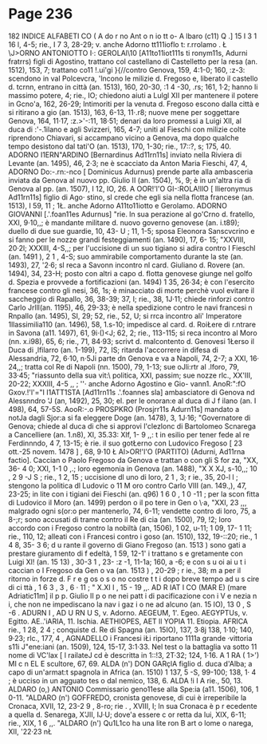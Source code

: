 # Page 236

182 INDICE ALFABETI CO ( A do r no Ant o n io tt o- A lbaro (c11) Q .] 15 I 3 1 16 l, 4-5; rie., I 7 3, 28-29; v. anche Adorno tt111ioflo t: r.rrolamo . Ł \J>ORNO ANTONIOTTO I·: GEROLAl\10 [A11to11iot111s ti ronym11s, Adurni fratrrs) figli di Agostino, trattano col castellano di Castelletto per la resa (an. 1512), 153, 7; trattano co11 !.ui'gi }{//contro Genova, 159, 4:1-0; 160, :z-3: scendono in val Polcevcra, \'lncono le milizie d. Fregoso e, liberato il castello d. tcrnn, entrano in città (an. 1513), 160, 20-30, :1 4 -30, .rs; 161, 1·2; hanno li massimo potere, 4; rie., IO; chiedono aiuti a Lulgl XII per mantenere il potere in Gcno\'a, 162, 26-29; Intimoriti per la venuta d. Fregoso escono dalla città e si ritirano a gio (an. 1513), 163, 6-13, 11·.r8; nuove mene per soggettare Genova, 164, 11·17, :z.>'-:11, 18·51; denari da loro promessi a Luigi XII, al duca di :'-.1ilano e agli Svizzeri, 165, 4-7; uniti al Fieschi con milizie colte riprendono Chiavari, si accampano vicino a Genova, ma dopo qualche tempo desistono dal tati\'O (an. 1513), 170, 1-30; rie., 17::?, s; 175, 40. ADORNO I1ERN"ARDINO [Bernardinus Ad11rn11s] inviato nella Riviera di Levante (an. 1495), 46, 2·3; ne è scacciato da Anton Maria Fieschi, 47, 4, ADORNO Do:-.rn:-nco [ Dominicus Adurnus) prende parte alla ambasceria inviata da Genova al nuovo pp. Giulio II (an. 1504), %, 9; è in un'altra ria di Genova al pp. (an. 1507), I 12, IO, 26. A OOR!'l'O GI-:ROLA!llO [ llieronymus Ad11rn11s] figlio di Ago· stino, sl crede che egli sia nella flotta francese (an. 1513), I 59, 11 ; 1Ł. anche Adorno A11to11iotto e Gerolamo. ADORNO GIOVANNI [.'.foan11es Adurnus] "rie. ln sua perazione al go\'Crno d. fratello, XXI, 9·10,,; è mandante militare d. nuovo governo genovese (an. i.t89); duello di due sue guardie, 10, 43- U ; 11, 1-5; sposa Eleonora Sanscvcrino e si fanno per le nozze grandi festeggiamenti (an. 1490), 17, 6- 15; "XXVIII, 20·2l; XXXIII, 4-S,,; per l'uccisione di un suo tigiano si adira contro I Fieschl (an. 1491 ), 2 1 , 4-S; suo ammirabile comportamento durante la ste (an. 1493), 27, '2·6; sl reca a Savonn incontro nl card. Giuliano d. Rovere (an. 1494), 34, 23-H; posto con altri a capo d. flotta genovese giunge nel golfo d. Spezia e provvede a fortificazioni (an. 1494) 1 35, 26·34; è con l'esercito francese contro gli nesi, 36, 1s; è minacciato di morte perchè vuol evitare il saccheggio di Rapallo, 36, 38-39; 37, I; rie., 38, 1J·11; chiede rinforzi contro Carlo Jrlll(an. 1195), 46, 29-33; è nella spedizione contro le navi francesi n Rnpallo (an. 1495), SI, 29; 52, rie., 52, U; si rrca incontro ali' Imperatore 1llassimilia110 (an. 1496), 58, 1.s-10; impedisce al card. d. RoiŁere di r.ntrare in Savona (a11. 1497), 61, 9i·()<J; 62, 2; rie., 113-115; si reca incontro al Moro (nn. x.i98), 65, 6; rie., 71, 84·93; scrivt d. malcontento d. Genovesi 1Łerso il Duca di ,lfilarro (an. 1-199), 72, IS; ritarda l'accorrere in difesa di Alessandria, 72, 6·10, n·5Ji parte dn Genova e va a Napoli, 74, 2-7; a XXI, 16· 24,,; tratta col Re di Napoli (nn. 1500), 79, 1-13; sue oJli:rtr al .lforo, 79, 33·45; "riassunto della sua vit:\ politica, XXI, passim; sue nozze rlc., XX\'III, 20-22; XXXIII, 4-5 ,, ; ''· anche Adorno Agostino e Gio- vann1. AnoR:":fO Gxov.\!'l'="I I1ATT1STA [Ad11rn11s .'.foannes sla] ambasciatore di Genova nd Alessnndro \'J (an, 1492), 25, 30; el. per le onoran:e al duca di J f ilano (an. I 498), 64, 57-5S. AooR:-.o PROSPKRO (Prosjrr11s Adurn11s] mandato a notJa dagli Sjor:a si fa eleggere Doge (an. 1478), 3, 1J·16; "Governatore di Genova; chiede al duca di che si approvi l'clezlonc di Bartolomeo Scnarega a Cancelliere (an. 1.n8), XI, 35.33: Xlf, 1- 9 ,,: t in esilio per tener fede al re Ferdinnndo, 4 7, 13-15; è rie. il suo gotŁerno con Ludovico Fregoso [ 23 ott.-25 novem. 1478 ] , 68, 9·10 Ł Al>OR!'l'O (PARTITO) (Adurni, Ad11rna factio]. Caccian o Paolo Fregoso da Genova e trattan o con gli S for za, "XX, 36- 4 0; XXI, 1-1 0 ,.; loro egemonia in Genova (an. 1488), "X X XJ, s-10,,; 10 , 2 9 -J S ; rie., 1 2, 15 ; uccisione dl uno di loro, 2 1 , 3; r ie., 35, 20-l l ; stengono la politica dl Ludovic o 11 M oro contro Carlo VIII (an. 149.,), 47, 23-25; in lite con i tigiani dei Fieschi (an. q96) 1 6 0 , 1 0 -11 ; per la scon fitta di Ludovico il Moro (an. 1499) perdon o il po tere in Gen o \·a, "XXI, 23 ,,, malgrado ogni s(or:o per mantenerlo, 74, 6-11; vendette contro di loro, 75, a 8-;r; sono accusati di trame contro il Re di cia (an. 1500), 79, !2; loro accordo con i Fregoso contro la nobiltà (an, 1506), 1 02, u-11; 1 09, 17- 1 11; rie., 110, 12; alleati con i Francesi contro i goso (an. 1510), 132, 19-::20; rie., 1 4 8, 35- 3 6; d u rante il governo di Giano Fregoso (an. 1513 ) sono gati a prestare giuramento di f edeltà, 1 59, 12-1' i trattano s e gretamente con Luigi Xl! (an. 15 13) , 30-3 1 , 23- :z -1, 11-1a; 160, a -6; e con s u oi ai u t i caccian o I Fregoso da Gen o va (an. 1513 ) , 20-29 ; r ie., 38; m a per il ritorno in forze d. F r e g os o s o no costre t t i dopo breve tempo ad u s cire di ci ttà , 1 6 3 , 3 , 6 · 11 ; " X.XI I , 15 - 19 ,,. AD R IAT I CO (MAR E) (mare Adriatic11m] il p p. Giulio II p o ne nei patt i di pacificazione con i V e nezia n i, che non ne impediscano la nav i gaz i o ne ad alcuno (an. 15 IO), 13 0 , S -6 . ADURN I , AD U RN U S, v. Adorno. AEGEUM, 1'. Egeo. AEGYPTUs, v. Egitto. AE..'iARIA, 11. Ischia. AETHIOPES, AET ll YOPIA 11. Etiopia. AFRICA rie., 1 28, 2 4 ; conquiste d. Re di Spagna (an. 15IO), 137, 3·8j 138, 1·10; 140, 9·23; rlc., 177, 4 , AGNADELLO i Francesi iŁi riportano 1111a grande ·vittoria s11i J"ene:iani (an. 1509), 124, 15-17, 3:1·33. Nel test o la battaglia va sotto 11 nome di VC'lax [ l railateJ cd è descritta in 1::!3, 2T·32; 124, 1·16. A 1 RA ( 1>') MI c n EL E scultore, 67, 69. ALDA (n') DON GARçlA figlio d. duca d'Alba; a capo di un'armat:t spagnola in Africa (an. 1510) 1 137, 5 -S, 99-100; 138, 1· 4 ; è ucciso in un agguato tes o dal nemico, 138, 6. ALDA !i I A rie., 50, 13. ALDARO (o,) ANTONIO Commissario geno11ese alla Spe:ia (a11. 1506), 106, 1 0-11. "ALDARO (n') GOFFREDO, cronista genovese, di cui è irreperibile la Cronaca, XVII, 12, 23-2 9 , 8-ro; rie . , XVIII, I; ln sua Cronaca è p r ecedente a quella d. Senarega, X\'JII, IJ·U; dove\'a essere c or retta da lui, XIX, 6-11; rie., XIX, 1 6 ,,. "ALDARO (n') Qu1L1co ha una lite ron B art o lome o narega, XII, '22·23 nŁ